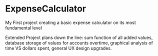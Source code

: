 # ExpenseCalculator
My First project creating a basic expense calculator on its most fundamental level

Extended Project plans down the line: sum function of all added values, database storage of values for accounts overtime, graphical analysis of time VS dollars spent, general UX design upgrades.
